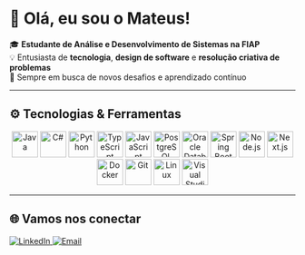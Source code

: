 # 👋 Olá, eu sou o Mateus!  

🎓 **Estudante de Análise e Desenvolvimento de Sistemas na FIAP**  
💡 Entusiasta de **tecnologia**, **design de software** e **resolução criativa de problemas**  
🚀 Sempre em busca de novos desafios e aprendizado contínuo  

---

## ⚙️ Tecnologias & Ferramentas

<p align="center">
  <!-- Linguagens -->
  <img src="https://skillicons.dev/icons?i=java" title="Java" alt="Java" width="46" height="46"/>
  <img src="https://skillicons.dev/icons?i=cs" title="C#" alt="C#" width="46" height="46"/>
  <img src="https://skillicons.dev/icons?i=python" title="Python" alt="Python" width="46" height="46"/>
  <img src="https://skillicons.dev/icons?i=typescript" title="TypeScript" alt="TypeScript" width="46" height="46"/>
  <img src="https://skillicons.dev/icons?i=javascript" title="JavaScript" alt="JavaScript" width="46" height="46"/>
  
  <!-- Bancos de Dados -->
  <img src="https://skillicons.dev/icons?i=postgres" title="PostgreSQL" alt="PostgreSQL" width="46" height="46"/>
  <img src="https://cdn.jsdelivr.net/gh/devicons/devicon/icons/oracle/oracle-original.svg" title="Oracle Database" alt="Oracle Database" width="46" height="46"/>
  
  <!-- Frameworks -->
  <img src="https://skillicons.dev/icons?i=spring" title="Spring Boot" alt="Spring Boot" width="46" height="46"/>
  <img src="https://skillicons.dev/icons?i=nodejs" title="Node.js" alt="Node.js" width="46" height="46"/>
  <img src="https://skillicons.dev/icons?i=next" title="Next.js" alt="Next.js" width="46" height="46"/>
  
  <!-- Ferramentas Gerais -->
  <img src="https://skillicons.dev/icons?i=docker" title="Docker" alt="Docker" width="46" height="46"/>
  <img src="https://skillicons.dev/icons?i=git" title="Git" alt="Git" width="46" height="46"/>
  <img src="https://skillicons.dev/icons?i=linux" title="Linux" alt="Linux" width="46" height="46"/>
  <img src="https://skillicons.dev/icons?i=vscode" title="Visual Studio Code" alt="Visual Studio Code" width="46" height="46"/>
</p>

---

## 🌐 Vamos nos conectar

<p align="left">
  <a href="https://linkedin.com/in/mtslma" target="_blank">
    <img src="https://img.shields.io/badge/LinkedIn-0A66C2?style=for-the-badge&logo=linkedin&logoColor=white" alt="LinkedIn">
  </a>
  
  <a href="mailto:devmtslma@gmail.com" target="_blank">
    <img src="https://img.shields.io/badge/Email-EA4335?style=for-the-badge&logo=gmail&logoColor=white" alt="Email">
  </a>
</p>



